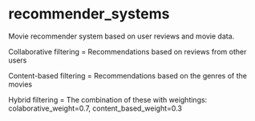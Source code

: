 # recommender_systems
Movie recommender system based on user reviews and movie data.


Collaborative filtering = Recommendations based on reviews from other users

Content-based filtering = Recommendations based on the genres of the movies

Hybrid filtering = The combination of these with weightings: colaborative_weight=0.7, content_based_weight=0.3
